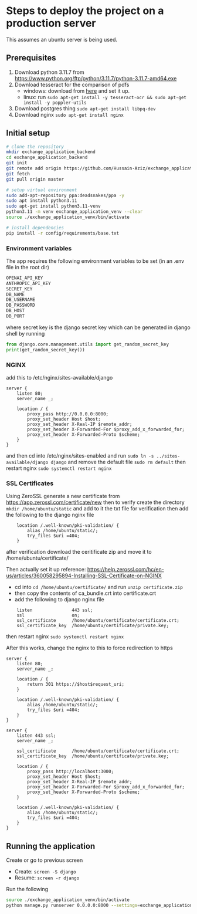 # Steps to deploy the project on a production server

This assumes an ubuntu server is being used.

## Prerequisites

1. Download python 3.11.7 from <https://www.python.org/ftp/python/3.11.7/python-3.11.7-amd64.exe>
2. Download tesseract for the comparison of pdfs
    - windows: download from [here](https://digi.bib.uni-mannheim.de/tesseract/tesseract-ocr-setup-3.05.00dev-205-ge205c59.exe) and set it up.
    - linux: run `sudo apt-get install -y tesseract-ocr && sudo apt-get install -y poppler-utils`
3. Download postgres thing `sudo apt-get install libpq-dev`
4. Download nginx `sudo apt-get install nginx`

## Initial setup

```bash
# clone the repository
mkdir exchange_application_backend
cd exchange_application_backend
git init
git remote add origin https://github.com/Hussain-Aziz/exchange_application_backend.git
git fetch
git pull origin master

# setup virtual environment
sudo add-apt-repository ppa:deadsnakes/ppa -y
sudo apt install python3.11
sudo apt-get install python3.11-venv
python3.11 -m venv exchange_application_venv --clear
source ./exchange_application_venv/bin/activate

# install dependencies
pip install -r config/requirements/base.txt
```

### Environment variables

The app requires the following environment variables to be set (in an .env file in the root dir)

```bash
OPENAI_API_KEY
ANTHROPIC_API_KEY
SECRET_KEY
DB_NAME
DB_USERNAME
DB_PASSWORD
DB_HOST
DB_PORT
```

where secret key is the django secret key which can be generated in django shell by running

```python
from django.core.management.utils import get_random_secret_key
print(get_random_secret_key())
```

### NGINX

add this to /etc/nginx/sites-available/django

``` nginx
server {
    listen 80;
    server_name _;

    location / {
        proxy_pass http://0.0.0.0:8000;
        proxy_set_header Host $host;
        proxy_set_header X-Real-IP $remote_addr;
        proxy_set_header X-Forwarded-For $proxy_add_x_forwarded_for;
        proxy_set_header X-Forwarded-Proto $scheme;
    }
}
```

and then cd into /etc/nginx/sites-enabled and run `sudo ln -s ../sites-available/django django`
and remove the default file `sudo rm default`
then restart nginx `sudo systemctl restart nginx`

### SSL Certificates

Using ZeroSSL generate a new certificate from <https://app.zerossl.com/certificate/new>
then to verify create the directory `mkdir /home/ubuntu/static` and add to it the txt file for verification
then add the following to the django nginx file

```nginx
    location /.well-known/pki-validation/ {
        alias /home/ubuntu/static/;
        try_files $uri =404;
    }
```

after verification download the ceritificate zip and move it to /home/ubuntu/certificate/

Then actually set it up reference: <https://help.zerossl.com/hc/en-us/articles/360058295894-Installing-SSL-Certificate-on-NGINX>

- cd into `cd /home/ubuntu/certificate/` and run `unzip certificate.zip`
- then copy the contents of ca_bundle.crt into certificate.crt
- add the following to django nginx file

```nginx
    listen               443 ssl;    
    ssl                  on;
    ssl_certificate      /home/ubuntu/certificate/certificate.crt;
    ssl_certificate_key  /home/ubuntu/certificate/private.key;
```

then restart nginx `sudo systemctl restart nginx`

After this works, change the nginx to this to force redirection to https

```nginx
server {
    listen 80;
    server_name _;

    location / {
        return 301 https://$host$request_uri;
    }

    location /.well-known/pki-validation/ {
        alias /home/ubuntu/static/;
        try_files $uri =404;
    }
}

server {
    listen 443 ssl;
    server_name _;

    ssl_certificate      /home/ubuntu/certificate/certificate.crt;
    ssl_certificate_key  /home/ubuntu/certificate/private.key;

    location / {
        proxy_pass http://localhost:3000;
        proxy_set_header Host $host;
        proxy_set_header X-Real-IP $remote_addr;
        proxy_set_header X-Forwarded-For $proxy_add_x_forwarded_for;
        proxy_set_header X-Forwarded-Proto $scheme;
    }

    location /.well-known/pki-validation/ {
        alias /home/ubuntu/static/;
        try_files $uri =404;
    }
}
```

## Running the application

Create or go to previous screen

- Create: `screen -S django`
- Resume: `screen -r django`

Run the following

``` bash
source ./exchange_application_venv/bin/activate
python manage.py runserver 0.0.0.0:8000 --settings=exchange_application.prod
```
